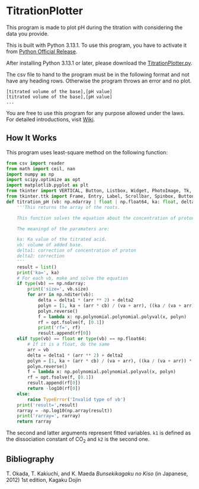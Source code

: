 # TitrationPlotter

This program is made to plot pH during the titration with considering the data you provide.

This is built with Python 3.13.1. To use this program, you have to activate it from [Python Official Release](https://www.python.org/downloads/).

After installing Python 3.13.1 or later, please download the [TitrationPlotter.py](TitrationPlotter/TitrationPlotter.py).

The csv file to hand to the program must be in the following format and not have any heading rows. Otherwise the program throws an error and no plot.

```csv
[titrated volume of the base],[pH value]
[titrated volume of the base],[pH value]
...
```

You are free to use this program for any purpose allowed under the laws. For detailed introductions, visit [Wiki](https://github.com/Tayra-Sakurai/TitrationPlotter/wiki).

## How It Works

This program uses least-square method on the following function:

```python
from csv import reader
from math import ceil, nan
import numpy as np
import scipy.optimize as opt
import matplotlib.pyplot as plt
from tkinter import VERTICAL, Button, Listbox, Widget, PhotoImage, Tk, StringVar, BooleanVar
from tkinter.ttk import Frame, Entry, Label, Scrollbar, Spinbox, Button
def titration_pH (vb: np.ndarray | float | np.float64, ka: float, delta1: float, delta2: float) -> np.ndarray | float:
    '''This returns the array of the roots.

    This function solves the equation about the concentration of proton.

    The meaningd of the paramaters are:

    ka: Ka value of the titrated acid.
    vb: volume of added base.
    delta1: correction of concentration of proton
    delta2: correction
    '''
    result = list()
    print('ka=', ka)
    # For each vb, make and solve the equation
    if type(vb) == np.ndarray:
        print('size=', vb.size)
        for arr in np.nditer(vb):
            delta = delta1 * (arr ** 2) + delta2
            polyn = [1, ka + (arr * cb) / (va + arr), ((ka / (va + arr)) * (cb * arr - ca * va)) - kw - delta * k1, - (ka * kw + 2 * delta * k2 + delta * ka * k1), -2 * k2 * ka]
            polyn.reverse()
            f = lambda x: np.polynomial.polynomial.polyval(x, polyn)
            rf = opt.fsolve(f, [0.1])
            print('rf=', rf)
            result.append(rf[0])
    elif type(vb) == float or type(vb) == np.float64:
        # If it is a float, do the same
        arr = vb
        delta = delta1 * (arr ** 2) + delta2
        polyn = [1, ka + (arr * cb) / (va + arr), ((ka / (va + arr)) * (cb * arr - ca * va)) - kw - delta * k1, - (ka * kw + 2 * delta * k2 + delta * ka * k1), -2 * k2 * ka]
        polyn.reverse()
        f = lambda x: np.polynomial.polynomial.polyval(x, polyn)
        rf = opt.fsolve(f, [0.1])
        result.append(rf[0])
        return -log10(rf[0])
    else:
        raise TypeError('Invalid type of vb')
    print('result=',result)
    rarray = -np.log10(np.array(result))
    print('rarray=', rarray)
    return rarray
```

The second and latter arguments represent fitted variables. `k1` is defined as the dissociation constant of $\text{CO}_2$ and `k2` is the second one.

## Bibliography

T. Okada, T. Kakiuchi, and K. Maeda _Bunsekikagaku no Kiso_ (in Japanese, 2012) 1st edition, Kagaku Dojin
